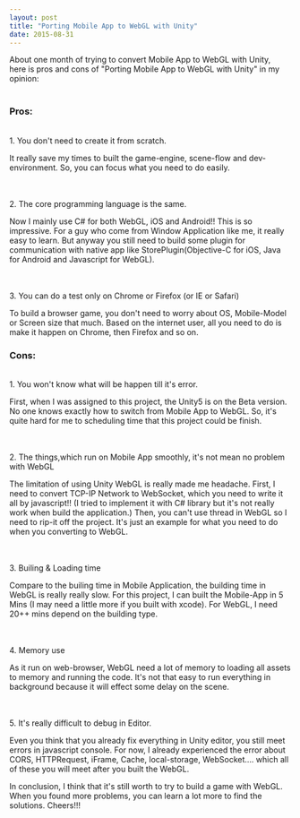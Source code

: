 ```yaml
---
layout: post
title: "Porting Mobile App to WebGL with Unity"
date: 2015-08-31
---
```


About one month of trying to convert Mobile App to WebGL with Unity, <br>
here is pros and cons of "Porting Mobile App to WebGL with Unity" in my opinion: <br>
<br>

<div class="jumbotron">

<h3> Pros: </h3> <br>
1. You don't need to create it from scratch. <br>
<p class="text-left"> It really save my times to built the game-engine, scene-flow and dev-environment. So, you can focus what you need to do easily. </p>
<br>
<br>
2. The core programming language is the same. <br>
<p class="text-left"> Now I mainly use C# for both WebGL, iOS and Android!! This is so impressive. For a guy who come from Window Application like me, it really easy to learn. But anyway you still need to build some plugin for communication with native app like StorePlugin(Objective-C for iOS, Java for Android and Javascript for WebGL). </p>
<br>
<br>
3. You can do a test only on Chrome or Firefox (or IE or Safari) <br>
<p class="text-left"> To build a browser game, you don't need to worry about OS, Mobile-Model or Screen size that much. Based on the internet user, all you need to do is make it happen on Chrome, then Firefox and so on. </p>

</div>

<div class="jumbotron">

<h3>Cons: </h3> <br>
1. You won't know what will be happen till it's error. <br>
<p class="text-left"> First, when I was assigned to this project, the Unity5 is on the Beta version. No one knows exactly how to switch from Mobile App to WebGL. So, it's quite hard for me to scheduling time that this project could be finish. </p>
<br>
<br>
2. The things,which run on Mobile App smoothly, it's not mean no problem with WebGL <br>
<p class="text-left"> The limitation of using Unity WebGL is really made me headache. First, I need to convert TCP-IP Network to WebSocket, which you need to write it all by javascript!! (I tried to implement it with C# library but it's not really work when build the application.) Then, you can't use thread in WebGL so I need to rip-it off the project. It's just an example for what you need to do when you converting to WebGL. </p>
<br>
<br>
3. Builing & Loading time <br>
<p class="text-left"> Compare to the builing time in Mobile Application, the building time in WebGL is really really slow. For this project, I can built the Mobile-App in 5 Mins (I may need a little more if you built with xcode). For WebGL, I need 20++ mins depend on the building type. </p>
<br>
<br>
4. Memory use <br>
<p class="text-left"> As it run on web-browser, WebGL need a lot of memory to loading all assets to memory and running the code. It's not that easy to run everything in background because it will effect some delay on the scene. </p>
<br>
<br>
5. It's really difficult to debug in Editor. <br>
<p class="text-left"> Even you think that you already fix everything in Unity editor, you still meet errors in javascript console. For now, I already experienced the error about CORS, HTTPRequest, iFrame, Cache, local-storage, WebSocket.... which all of these you will meet after you built the WebGL. </p>

</div>

In conclusion, I think that it's still worth to try to build a game with WebGL. When you found more problems, you can learn a lot more to find the solutions. Cheers!!!